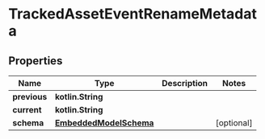 
# TrackedAssetEventRenameMetadata

## Properties
Name | Type | Description | Notes
------------ | ------------- | ------------- | -------------
**previous** | **kotlin.String** |  | 
**current** | **kotlin.String** |  | 
**schema** | [**EmbeddedModelSchema**](EmbeddedModelSchema.md) |  |  [optional]



